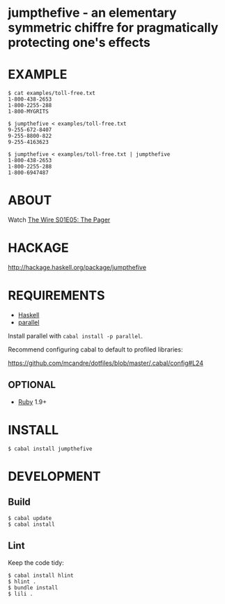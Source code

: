 # jumpthefive - an elementary symmetric chiffre for pragmatically protecting one's effects

# EXAMPLE

```
$ cat examples/toll-free.txt
1-800-438-2653
1-800-2255-288
1-800-MYGRITS

$ jumpthefive < examples/toll-free.txt 
9-255-672-8407
9-255-8800-822
9-255-4163623

$ jumpthefive < examples/toll-free.txt | jumpthefive
1-800-438-2653
1-800-2255-288
1-800-6947487
```

# ABOUT

Watch [The Wire S01E05: The Pager](http://www.imdb.com/title/tt0749450/?ref_=ttep_ep5)

# HACKAGE

http://hackage.haskell.org/package/jumpthefive

# REQUIREMENTS

* [Haskell](http://www.haskell.org/)
* [parallel](http://hackage.haskell.org/package/parallel)

Install parallel with `cabal install -p parallel`.

Recommend configuring cabal to default to profiled libraries:

https://github.com/mcandre/dotfiles/blob/master/.cabal/config#L24

## OPTIONAL

* [Ruby](https://www.ruby-lang.org/) 1.9+

# INSTALL

```
$ cabal install jumpthefive
```

# DEVELOPMENT

## Build

```
$ cabal update
$ cabal install
```

## Lint

Keep the code tidy:

```
$ cabal install hlint
$ hlint .
$ bundle install
$ lili .
```
